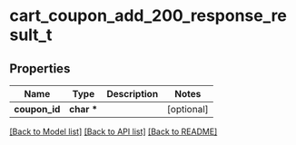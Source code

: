 # cart_coupon_add_200_response_result_t

## Properties
Name | Type | Description | Notes
------------ | ------------- | ------------- | -------------
**coupon_id** | **char \*** |  | [optional] 

[[Back to Model list]](../README.md#documentation-for-models) [[Back to API list]](../README.md#documentation-for-api-endpoints) [[Back to README]](../README.md)


